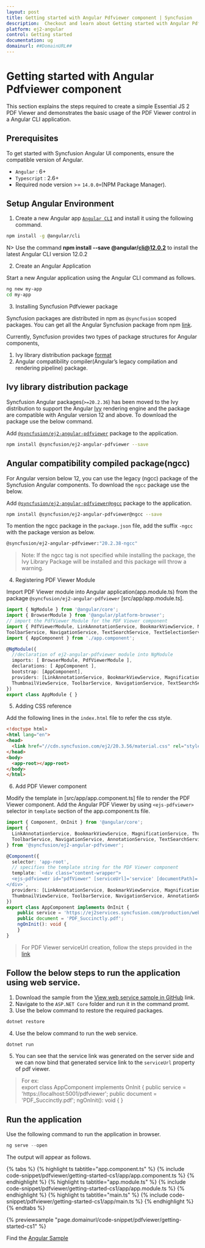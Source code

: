```yaml
---
layout: post
title: Getting started with Angular Pdfviewer component | Syncfusion
description:  Checkout and learn about Getting started with Angular Pdfviewer component of Syncfusion Essential JS 2 and more details.
platform: ej2-angular
control: Getting started 
documentation: ug
domainurl: ##DomainURL##
---
```


# Getting started with Angular Pdfviewer component

This section explains the steps required to create a simple Essential JS 2 PDF Viewer and demonstrates the basic usage of the PDF Viewer control in a Angular CLI application.

## Prerequisites
To get started with Syncfusion Angular UI components, ensure the compatible version of Angular. 
* `Angular` : 6+
* `Typescript` : 2.6+
* Required node version >= `14.0.0+`(NPM Package Manager).

## Setup Angular Environment
1. Create a new Angular app [`Angular CLI`](https://github.com/angular/angular-cli) and install it using the following command.

```bash
npm install -g @angular/cli
```

N> Use the command **npm install --save @angular/cli@12.0.2** to install the latest Angular CLI version 12.0.2

2. Create an Angular Application

Start a new Angular application using the Angular CLI command as follows.

```bash
ng new my-app
cd my-app
```

3. Installing Syncfusion Pdfviewer package

Syncfusion packages are distributed in npm as `@syncfusion` scoped packages. You can get all the Angular Syncfusion package from npm [link]( https://www.npmjs.com/search?q=%40syncfusion%2Fej2-angular- ).

Currently, Syncfusion provides two types of package structures for Angular components,
1. Ivy library distribution package [format](https://angular.io/guide/angular-package-format#angular-package-format)
2. Angular compatibility compiler(Angular’s legacy compilation and rendering pipeline) package.

## Ivy library distribution package

Syncfusion Angular packages(`>=20.2.36`) has been moved to the Ivy distribution to support the Angular [Ivy](https://docs.angular.lat/guide/ivy) rendering engine and the package are compatible with Angular version 12 and above. To download the package use the below command.

Add [`@syncfusion/ej2-angular-pdfviewer`](https://www.npmjs.com/package/@syncfusion/ej2-angular-pdfviewer/v/20.2.38) package to the application.

```bash
npm install @syncfusion/ej2-angular-pdfviewer --save
```

## Angular compatibility compiled package(ngcc)

For Angular version below 12, you can use the legacy (ngcc) package of the Syncfusion Angular components. To download the `ngcc` package use the below.

Add [`@syncfusion/ej2-angular-pdfviewer@ngcc`](https://www.npmjs.com/package/@syncfusion/ej2-angular-pdfviewer/v/20.2.38-ngcc) package to the application.

```bash
npm install @syncfusion/ej2-angular-pdfviewer@ngcc --save
```

To mention the ngcc package in the `package.json` file, add the suffix `-ngcc` with the package version as below.

```bash
@syncfusion/ej2-angular-pdfviewer:"20.2.38-ngcc"
```

>Note: If the ngcc tag is not specified while installing the package, the Ivy Library Package will be installed and this package will throw a warning.

4. Registering PDF Viewer Module

Import PDF Viewer module into Angular application(app.module.ts) from the package `@syncfusion/ej2-angular-pdfviewer` [src/app/app.module.ts].

```typescript
import { NgModule } from '@angular/core';
import { BrowserModule } from '@angular/platform-browser';
// import the PdfViewer Module for the PDF Viewer component
import { PdfViewerModule, LinkAnnotationService, BookmarkViewService, MagnificationService, ThumbnailViewService,
ToolbarService, NavigationService, TextSearchService, TextSelectionService, PrintService } from '@syncfusion/ej2-angular-pdfviewer';
import { AppComponent } from './app.component';

@NgModule({
  //declaration of ej2-angular-pdfviewer module into NgModule
  imports: [ BrowserModule, PdfViewerModule ],
  declarations: [ AppComponent ],
  bootstrap: [AppComponent],
  providers: [LinkAnnotationService, BookmarkViewService, MagnificationService,
  ThumbnailViewService, ToolbarService, NavigationService, TextSearchService, TextSelectionService, PrintService]
})
export class AppModule { }
```

5. Adding CSS reference

Add the following lines in the `index.html` file to refer the css style.

```html
<!doctype html>
<html lang="en">
<head>
  <link href="//cdn.syncfusion.com/ej2/20.3.56/material.css" rel="stylesheet" />
</head>
<body>
  <app-root></app-root>
</body>
</html>
```

6. Add PDF Viewer component

Modify the template in [src/app/app.component.ts] file to render the PDF Viewer component.
Add the Angular PDF Viewer by using `<ejs-pdfviewer>` selector in `template` section of the app.component.ts file.

```typescript
import { Component, OnInit } from '@angular/core';
import {
  LinkAnnotationService, BookmarkViewService, MagnificationService, ThumbnailViewService,
  ToolbarService, NavigationService, AnnotationService, TextSearchService, TextSelectionService, PrintService
} from '@syncfusion/ej2-angular-pdfviewer';

@Component({
  selector: 'app-root',
  // specifies the template string for the PDF Viewer component
  template: `<div class="content-wrapper">
  <ejs-pdfviewer id="pdfViewer" [serviceUrl]='service' [documentPath]='document' style="height:640px;display:block"></ejs-pdfviewer>
</div>`,
  providers: [LinkAnnotationService, BookmarkViewService, MagnificationService,
  ThumbnailViewService, ToolbarService, NavigationService, AnnotationService, TextSearchService, TextSelectionService, PrintService]
})
export class AppComponent implements OnInit {
    public service = 'https://ej2services.syncfusion.com/production/web-services/api/pdfviewer';
    public document = 'PDF_Succinctly.pdf';
    ngOnInit(): void {
    }
}
```

> For PDF Viewer serviceUrl creation, follow the steps provided in the [link](https://ej2.syncfusion.com/documentation/pdfviewer/how-to/create-pdfviewer-service/)


## Follow the below steps to run the application using web service.
1. Download the sample from the [View web service sample in GitHub](https://github.com/SyncfusionExamples/EJ2-PDFViewer-WebServices) link.
2. Navigate to the `ASP.NET Core` folder and run it in the command promt.
3. Use the below command to restore the required packages.
```sh
dotnet restore
```
4. Use the below command to run the web service.
```sh
dotnet run
```
5. You can see that the service link was generated on the server side and we can now bind that generated service link to the `serviceUrl` property of pdf viewer.

> For ex:  
export class AppComponent implements OnInit {
    public service = 'https://localhost:5001/pdfviewer';
    public document = 'PDF_Succinctly.pdf';
    ngOnInit(): void {
    }
    

## Run the application

Use the following command to run the application in browser.

```javascript
ng serve --open
```

The output will appear as follows.

{% tabs %}
{% highlight ts tabtitle="app.component.ts" %}
{% include code-snippet/pdfviewer/getting-started-cs1/app/app.component.ts %}
{% endhighlight %}
{% highlight ts tabtitle="app.module.ts" %}
{% include code-snippet/pdfviewer/getting-started-cs1/app/app.module.ts %}
{% endhighlight %}
{% highlight ts tabtitle="main.ts" %}
{% include code-snippet/pdfviewer/getting-started-cs1/app/main.ts %}
{% endhighlight %}
{% endtabs %}
  
{% previewsample "page.domainurl/code-snippet/pdfviewer/getting-started-cs1" %}

Find the [Angular Sample](https://www.syncfusion.com/downloads/support/directtrac/general/ze/AngularSample730820475.zip)